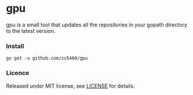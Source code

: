 # gpu

gpu is a small tool that updates all the repositories in your gopath directory to the latest version.

### Install
```shell
go get -u github.com/zs5460/gpu
```

### Licence

Released under MIT license, see [LICENSE](LICENSE) for details.
